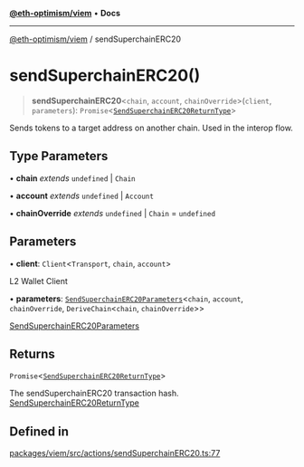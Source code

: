[**@eth-optimism/viem**](../README.md) • **Docs**

***

[@eth-optimism/viem](../README.md) / sendSuperchainERC20

# sendSuperchainERC20()

> **sendSuperchainERC20**\<`chain`, `account`, `chainOverride`\>(`client`, `parameters`): `Promise`\<[`SendSuperchainERC20ReturnType`](../type-aliases/SendSuperchainERC20ReturnType.md)\>

Sends tokens to a target address on another chain. Used in the interop flow.

## Type Parameters

• **chain** *extends* `undefined` \| `Chain`

• **account** *extends* `undefined` \| `Account`

• **chainOverride** *extends* `undefined` \| `Chain` = `undefined`

## Parameters

• **client**: `Client`\<`Transport`, `chain`, `account`\>

L2 Wallet Client

• **parameters**: [`SendSuperchainERC20Parameters`](../type-aliases/SendSuperchainERC20Parameters.md)\<`chain`, `account`, `chainOverride`, `DeriveChain`\<`chain`, `chainOverride`\>\>

[SendSuperchainERC20Parameters](../type-aliases/SendSuperchainERC20Parameters.md)

## Returns

`Promise`\<[`SendSuperchainERC20ReturnType`](../type-aliases/SendSuperchainERC20ReturnType.md)\>

The sendSuperchainERC20 transaction hash. [SendSuperchainERC20ReturnType](../type-aliases/SendSuperchainERC20ReturnType.md)

## Defined in

[packages/viem/src/actions/sendSuperchainERC20.ts:77](https://github.com/ethereum-optimism/ecosystem/blob/6d6302cd415cfc874f1d86fa22a309bdd9314531/packages/viem/src/actions/sendSuperchainERC20.ts#L77)
